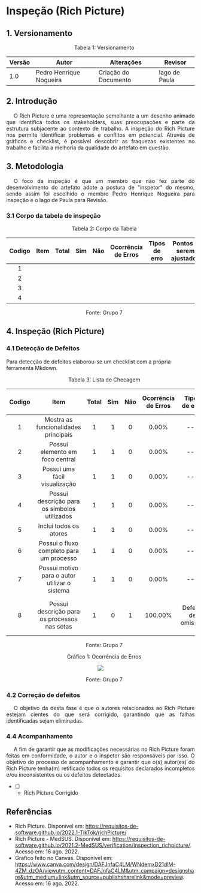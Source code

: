 # Inspeção (Rich Picture)

## 1. Versionamento



<p style="text-indent: 20px; text-align: center">Tabela 1: Versionamento</p>

| Versão | Autor | Alterações | Revisor    |
| ------ | ----- | ---------- | --- |
| 1.0   | Pedro Henrique Nogueira  | Criação do Documento |  Iago de Paula   |




 


## 2. Introdução

<p style="text-indent: 20px; text-align: justify">O Rich Picture é uma representação semelhante a um desenho animado que identifica todos os stakeholders, suas preocupações e parte da estrutura subjacente ao contexto de trabalho. A inspeção do Rich Picture nos permite identificar problemas e conflitos em potencial. Através de gráficos e checklist, é possível descobrir as fraquezas existentes no trabalho e facilita a melhoria da qualidade do artefato em questão.  </p>

## 3. Metodologia

<p style="text-indent: 20px; text-align: justify">O foco da inspeção é que um membro que não fez parte do desenvolvimento do artefato adote a postura de "inspetor" do mesmo, sendo assim foi escolhido o membro Pedro Henrique Nogueira para inspeção e o Iago de Paula  para Revisão.</p>

### 3.1 Corpo da tabela de inspeção

<p style="text-indent: 20px; text-align: center">Tabela 2: Corpo da Tabela</p>

| Codigo | Item | Total | Sim | Não | Ocorrência <br> de Erros | Tipos de erro | Pontos a serem ajustados    |
| ------ | ---- | ----- | --- | --- | ------------------------ | ------------- | --- |
| <center>1</center>  |  |   |     |     |                          |               |     |
| <center>2</center>  |  |   |     |     |                          |               |     |
| <center>3</center>  |  |   |     |     |                          |               |     |
| <center>4</center>  |  |   |     |     |                          |               |     |

<p style="text-indent: 20px; text-align: center">Fonte: Grupo 7</p>

## 4. Inspeção (Rich Picture)
### 4.1 Detecção de Defeitos
Para detecção de defeitos elaborou-se um checklist com a própria ferramenta Mkdown.

<p style="text-indent: 20px; text-align: center">Tabela 3: Lista de Checagem</p>

| Codigo |                     Item                      | Total | Sim | Não | Ocorrência de Erros | Tipos de erro |            Pontos a serem ajustados             |
|:------:|:---------------------------------------------:|:-----:|:---:|:---:|:-------------------:|:-------------:|:-----------------------------------------------:|
|   1    |     Mostra as funcionalidades principais      |   1   |  1  |  0  |        0.00%        |      ---      |                       ---                       |
|   2    |        Possui elemento em foco central        |   1   |  1  |  0  |        0.00%        |      ---      |                       ---                       |
|   3    |         Possui uma fácil visualização         |   1   |  1  |  0  |        0.00%        |      ---      |                       ---                       |
|   4    | Possui descrição para os símbolos utilizados  |   1   |  1  |  0  |        0.00%        |      ---      |                       ---                       |
|   5    |            Inclui todos os atores             |   1   |  1  |  0  |        0.00%        |      ---      |                       ---                       |
|   6    |   Possui o fluxo completo para um processo    |   1   |  1  |  0  |        0.00%        |      ---      |                       ---                       |
|   7    | Possui motivo para o autor utilizar o sistema |   1   |  1  |  0  |        0.00%        |      ---      |                       ---                       |
|   8    | Possui descrição para os processos nas setas  |   1   |  0  |  1  |       100.00%       |  Defeito de omissão   | Adicionar descrição para os processos nas setas |

<p style="text-indent: 20px; text-align: center">Fonte: Grupo 7</p>


<p style="text-indent: 20px; text-align: center">Gráfico 1: Ocorrência de Erros </p>

<center>

<img src="https://cdn.discordapp.com/attachments/948933901437526096/1009570465477578782/unknown.png"> </img>

</center>

<p style="text-indent: 20px; text-align: center">Fonte: Grupo 7</p>

### 4.2 Correção de defeitos
<p style="text-indent: 20px; text-align: justify">
O objetivo da desta fase é que o autores relacionados ao Rich Picture estejam cientes do que será corrigido, garantindo que as falhas identificadas sejam eliminadas.
</p>

### 4.4 Acompanhamento
<p style="text-indent: 20px; text-align: justify">
A fim de garantir que as modificações necessárias no Rich Picture foram feitas em conformidade, o autor e o inspetor são responsáveis por isso. O objetivo do processo de acompanhamento é garantir que o(s) autor(es) do Rich Picture tenha(m) retificado todos os requisitos declarados incompletos e/ou inconsistentes ou os defeitos detectados.

- [ ] - Rich Picture Corrigido
</p>

##  Referências
- Rich Picture. Disponivel em: https://requisitos-de-software.github.io/2022.1-TikTok/richPicture/
- Rich Picture - MedSUS. Disponível em: https://requisitos-de-software.github.io/2021.2-MedSUS/verification/inspection_richpicture/. Acesso em: 16 ago. 2022.
- Grafico feito no Canvas. Disponível  em: https://www.canva.com/design/DAFJnfaC4LM/WNdemxD21dlM-4ZM_dzOA/viewutm_content=DAFJnfaC4LM&utm_campaign=designshare&utm_medium=link&utm_source=publishsharelink&mode=preview. Acesso em: 16 ago. 2022.
